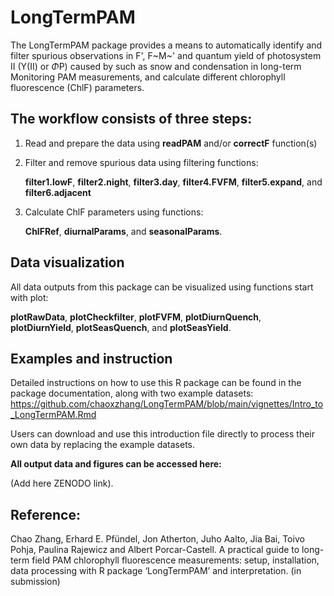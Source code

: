 # LongTermPAM

The LongTermPAM package provides a means to automatically identify and
filter spurious observations in F', F~M~' and quantum yield of
photosystem II (Y(II) or $\Phi$P) caused by such as snow and
condensation in long-term Monitoring PAM measurements, and calculate
different chlorophyll fluorescence (ChlF) parameters.

## The workflow consists of three steps:

1.  Read and prepare the data using **readPAM** and/or **correctF**
    function(s)

2.  Filter and remove spurious data using filtering functions:

    **filter1.lowF**, **filter2.night**, **filter3.day**,
    **filter4.FVFM**, **filter5.expand**, and **filter6.adjacent**

3.  Calculate ChlF parameters using functions:

    **ChlFRef**, **diurnalParams**, and **seasonalParams**.

## Data visualization

All data outputs from this package can be visualized using functions
start with plot:

**plotRawData**, **plotCheckfilter**, **plotFVFM**, **plotDiurnQuench**,
**plotDiurnYield**, **plotSeasQuench**, and **plotSeasYield**.

## Examples and instruction

Detailed instructions on how to use this R package can be found in the
package documentation, along with two example datasets:
<https://github.com/chaoxzhang/LongTermPAM/blob/main/vignettes/Intro_to_LongTermPAM.Rmd>

Users can download and use this introduction file directly to process
their own data by replacing the example datasets.

**All output data and figures can be accessed here:**

(Add here ZENODO link).

## Reference:

Chao Zhang, Erhard E. Pfündel, Jon Atherton, Juho Aalto, Jia Bai, Toivo
Pohja, Paulina Rajewicz and Albert Porcar-Castell. A practical guide to
long-term field PAM chlorophyll fluorescence measurements: setup,
installation, data processing with R package ‘LongTermPAM’ and
interpretation. (in submission)
